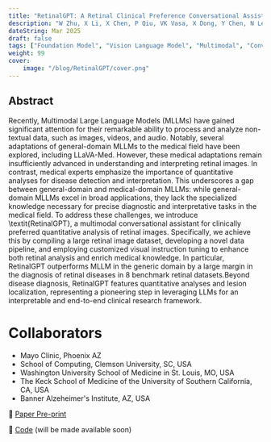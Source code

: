 ```yaml
---
title: "RetinalGPT: A Retinal Clinical Preference Conversational Assistant Powered by Large Vision-Language Models"
description: "W Zhu, X Li, X Chen, P Qiu, VK Vasa, X Dong, Y Chen, N Lepore, O Dumitrascu, Y Su, Y Wang. (Pre-Print available)"
dateString: Mar 2025
draft: false
tags: ["Foundation Model", "Vision Language Model", "Multimodal", "Conversational AI assistants"]
weight: 99
cover:
    image: "/blog/RetinalGPT/cover.png"
---
```


## Abstract

Recently, Multimodal Large Language Models (MLLMs) have gained significant attention for their remarkable ability to process and analyze non-textual data, such as images, videos, and audio. Notably, several adaptations of general-domain MLLMs to the medical field have been explored, including LLaVA-Med. However, these medical adaptations remain insufficiently advanced in understanding and interpreting retinal images. In contrast, medical experts emphasize the importance of quantitative analyses for disease detection and interpretation. This underscores a gap between general-domain and medical-domain MLLMs: while general-domain MLLMs excel in broad applications, they lack the specialized knowledge necessary for precise diagnostic and interpretative tasks in the medical field. To address these challenges, we introduce \textit{RetinalGPT}, a multimodal conversational assistant for clinically preferred quantitative analysis of retinal images. Specifically, we achieve this by compiling a large retinal image dataset, developing a novel data pipeline, and employing customized visual instruction tuning to enhance both retinal analysis and enrich medical knowledge. In particular, RetinalGPT outperforms MLLM in the generic domain by a large margin in the diagnosis of retinal diseases in 8 benchmark retinal datasets.Beyond disease diagnosis, RetinalGPT features quantitative analyses and lesion localization, representing a pioneering step in leveraging LLMs for an interpretable and end-to-end clinical research framework.

<!-- ## Poster  -->

<!-- ![](/blog/Contextual-OT/WACV-2025-Poster.png#center) -->
<!-- ![](/projects/idle-time/model-training.png#center) -->

# Collaborators

- Mayo Clinic, Phoenix AZ
- School of Computing, Clemson University, SC, USA
- Washington University School of Medicine in St. Louis, MO, USA
- The Keck School of Medicine of the University of Southern California, CA, USA
- Banner Alzeheimer's Institute, AZ, USA

🔗 [Paper Pre-print](https://arxiv.org/abs/2503.03987)
<!-- 🔗 [Short Presentation](https://drive.google.com/file/d/1MRxBfQUJbE6AhV6eQtf8NJYoh4AcT1TJ/view?usp=sharing) -->
🔗 [Code](https://github.com/Retinal-Research/RetinalGPT) (will be made available soon)

